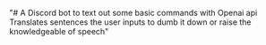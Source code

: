 "# A Discord bot to text out some basic commands with Openai api
   Translates sentences the user inputs to dumb it down or raise the knowledgeable of speech" 

